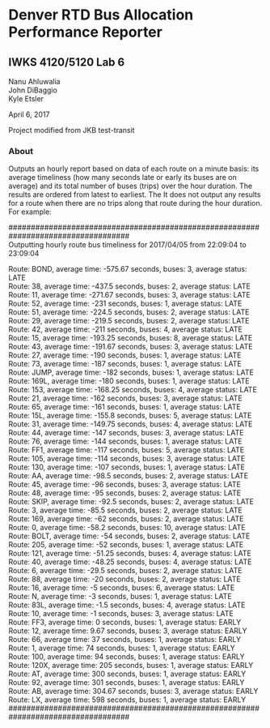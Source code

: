 # Denver RTD Bus Allocation Performance Reporter

## IWKS 4120/5120 Lab 6

Nanu Ahluwalia  
John DiBaggio  
Kyle Etsler  

April 6, 2017  
 
Project modified from JKB test-transit  

### About

Outputs an hourly report based on data of each  route on a minute basis: its average timeliness (how many seconds late or early its buses are on average) and its total number of buses (trips) over the hour duration. The results are ordered from latest to earliest. The It does not output any results for a  route when there are no trips along that  route during the hour duration. For example:  

###################################################################################  
Outputting hourly route bus timeliness for 2017/04/05 from 22:09:04 to 23:09:04  

Route: BOND, average time: -575.67 seconds, buses: 3, average status: LATE  
Route: 38, average time: -437.5 seconds, buses: 2, average status: LATE  
Route: 11, average time: -271.67 seconds, buses: 3, average status: LATE  
Route: 52, average time: -231 seconds, buses: 1, average status: LATE  
Route: 51, average time: -224.5 seconds, buses: 2, average status: LATE  
Route: 29, average time: -219.5 seconds, buses: 2, average status: LATE  
Route: 42, average time: -211 seconds, buses: 4, average status: LATE  
Route: 15, average time: -193.25 seconds, buses: 8, average status: LATE  
Route: 43, average time: -191.67 seconds, buses: 3, average status: LATE  
Route: 27, average time: -190 seconds, buses: 1, average status: LATE  
Route: 73, average time: -187 seconds, buses: 1, average status: LATE  
Route: JUMP, average time: -182 seconds, buses: 1, average status: LATE  
Route: 169L, average time: -180 seconds, buses: 1, average status: LATE  
Route: 153, average time: -168.25 seconds, buses: 4, average status: LATE  
Route: 21, average time: -162 seconds, buses: 3, average status: LATE  
Route: 65, average time: -161 seconds, buses: 1, average status: LATE  
Route: 15L, average time: -155.8 seconds, buses: 5, average status: LATE  
Route: 31, average time: -149.75 seconds, buses: 4, average status: LATE  
Route: 44, average time: -147 seconds, buses: 3, average status: LATE  
Route: 76, average time: -144 seconds, buses: 1, average status: LATE  
Route: FF1, average time: -117 seconds, buses: 5, average status: LATE  
Route: 105, average time: -114 seconds, buses: 3, average status: LATE  
Route: 130, average time: -107 seconds, buses: 1, average status: LATE  
Route: AA, average time: -98.5 seconds, buses: 2, average status: LATE  
Route: 45, average time: -96 seconds, buses: 3, average status: LATE  
Route: 48, average time: -95 seconds, buses: 2, average status: LATE  
Route: SKIP, average time: -92.5 seconds, buses: 2, average status: LATE  
Route: 3, average time: -85.5 seconds, buses: 2, average status: LATE  
Route: 169, average time: -62 seconds, buses: 2, average status: LATE  
Route: 0, average time: -58.2 seconds, buses: 10, average status: LATE  
Route: BOLT, average time: -54 seconds, buses: 2, average status: LATE  
Route: 205, average time: -52 seconds, buses: 1, average status: LATE  
Route: 121, average time: -51.25 seconds, buses: 4, average status: LATE  
Route: 40, average time: -48.25 seconds, buses: 4, average status: LATE  
Route: 6, average time: -29.5 seconds, buses: 2, average status: LATE  
Route: 88, average time: -20 seconds, buses: 2, average status: LATE  
Route: 16, average time: -5 seconds, buses: 6, average status: LATE  
Route: N, average time: -3 seconds, buses: 1, average status: LATE  
Route: 83L, average time: -1.5 seconds, buses: 4, average status: LATE  
Route: 10, average time: -1 seconds, buses: 3, average status: LATE  
Route: FF3, average time: 0 seconds, buses: 1, average status: EARLY  
Route: 12, average time: 9.67 seconds, buses: 3, average status: EARLY  
Route: 66, average time: 37 seconds, buses: 1, average status: EARLY  
Route: 1, average time: 74 seconds, buses: 1, average status: EARLY  
Route: 100, average time: 94 seconds, buses: 1, average status: EARLY  
Route: 120X, average time: 205 seconds, buses: 1, average status: EARLY  
Route: AT, average time: 300 seconds, buses: 1, average status: EARLY  
Route: 92, average time: 301 seconds, buses: 1, average status: EARLY  
Route: AB, average time: 304.67 seconds, buses: 3, average status: EARLY  
Route: LX, average time: 598 seconds, buses: 1, average status: EARLY  
###################################################################################  
